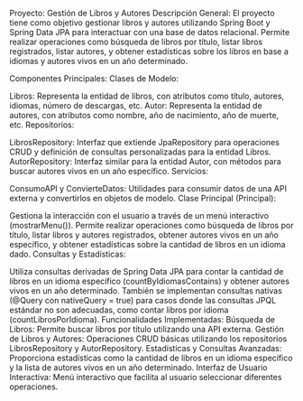 Proyecto: Gestión de Libros y Autores
Descripción General:
El proyecto tiene como objetivo gestionar libros y autores utilizando Spring Boot y Spring Data JPA para interactuar con una base de datos relacional. Permite realizar operaciones como búsqueda de libros por título, listar libros registrados, listar autores, y obtener estadísticas sobre los libros en base a idiomas y autores vivos en un año determinado.

Componentes Principales:
Clases de Modelo:

Libros: Representa la entidad de libros, con atributos como título, autores, idiomas, número de descargas, etc.
Autor: Representa la entidad de autores, con atributos como nombre, año de nacimiento, año de muerte, etc.
Repositorios:

LibrosRepository: Interfaz que extiende JpaRepository para operaciones CRUD y definición de consultas personalizadas para la entidad Libros.
AutorRepository: Interfaz similar para la entidad Autor, con métodos para buscar autores vivos en un año específico.
Servicios:

ConsumoAPI y ConvierteDatos: Utilidades para consumir datos de una API externa y convertirlos en objetos de modelo.
Clase Principal (Principal):

Gestiona la interacción con el usuario a través de un menú interactivo (mostrarMenu()).
Permite realizar operaciones como búsqueda de libros por título, listar libros y autores registrados, obtener autores vivos en un año específico, y obtener estadísticas sobre la cantidad de libros en un idioma dado.
Consultas y Estadísticas:

Utiliza consultas derivadas de Spring Data JPA para contar la cantidad de libros en un idioma específico (countByIdiomasContains) y obtener autores vivos en un año determinado.
También se implementan consultas nativas (@Query con nativeQuery = true) para casos donde las consultas JPQL estándar no son adecuadas, como contar libros por idioma (countLibrosPorIdioma).
Funcionalidades Implementadas:
Búsqueda de Libros: Permite buscar libros por título utilizando una API externa.
Gestión de Libros y Autores: Operaciones CRUD básicas utilizando los repositorios LibrosRepository y AutorRepository.
Estadísticas y Consultas Avanzadas: Proporciona estadísticas como la cantidad de libros en un idioma específico y la lista de autores vivos en un año determinado.
Interfaz de Usuario Interactiva: Menú interactivo que facilita al usuario seleccionar diferentes operaciones.
